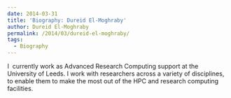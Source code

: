 ```yaml
---
date: 2014-03-31
title: 'Biography: Dureid El-Moghraby'
author: Dureid El-Moghraby
permalink: /2014/03/dureid-el-moghraby/
tags:
  - Biography
---
```

I  currently work as Advanced Research Computing support at the University of Leeds. I work with researchers across a variety of disciplines, to enable them to make the most out of the HPC and research computing facilities.
